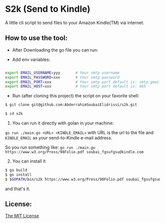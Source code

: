 # S2k (Send to Kindle)
A little cli script to send files to your Amazon Kindle(TM) via internet.


## How to use the tool:
* After Downloading the go file you can run:

- Add env variables:

```sh

export EMAIL_USERNAME=yyy       # Your smtp username
export EMAIL_PASSWORD=xxx       # Your smtp password
export EMAIL_PORT=xxx           # Your smtp port default is: smtp.gmail.com
export EMAIL_HOST=xxx           # Your smtp port default is: 465

```
- Run (after cloning this project) the script on your favorite shell:

```sh
$ git clone git@github.com:AbderrahimSoubaiElidrissi/s2k.git

$ cd s2k
```

1. You can run it directly with golan in your machine:

`go run ./main.go <URL> <KINDLE_EMAIL>` with URL is the url to the file and `KINDLE_EMAIL` as your send-to-Kindle e-mail address.

So you run something like: `go run ./main.go https://www.w3.org/Press/98Folio.pdf soubai_fgsufgsu@kindle.com`

2. You can install it 

```sh
$ go build
$ go install
$ $GOPATH/bin/s2k https://www.w3.org/Press/98Folio.pdf soubai_fgsufgsu@kindle.com

```


and that's it.

## License:
[The MIT License](./LICENSE.txt)
